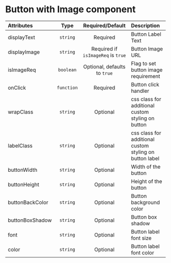 # Button with Image component

<table>
    <thead>
        <tr>
            <th style="text-align:left;">Attributes</th>
            <th style="text-align:center;">Type</th>
            <th style="text-align:center;">Required/Default</th>
            <th style="text-align:left;">Description</th>
        </tr>
    </thead>
    <tbody>
        <tr>
            <td style="text-align:left;">displayText</td>
            <td style="text-align:center;"><code>string</code></td>
            <td style="text-align:center;">Required</td>
            <td style="text-align:left;">Button Label Text</td>
        </tr>
        <tr>
            <td style="text-align:left;">displayImage</td>
            <td style="text-align:center;"><code>string</code></td>
            <td style="text-align:center;">Required if <code>isImageReq</code> is <code>true</code></td>
            <td style="text-align:left;">Button Image URL</td>
        </tr>
        <tr>
            <td style="text-align:left;">isImageReq</td>
            <td style="text-align:center;"><code>boolean</code></td>
            <td style="text-align:center;">Optional, defaults to <code>true</code></td>
            <td style="text-align:left;">Flag to set button image requirement</td>
        </tr>
        <tr>
            <td style="text-align:left;">onClick</td>
            <td style="text-align:center;"><code>function</code></td>
            <td style="text-align:center;">Required</td>
            <td style="text-align:left;">Button click handler</td>
        </tr>
        <tr>
            <td style="text-align:left;">wrapClass</td>
            <td style="text-align:center;"><code>string</code></td>
            <td style="text-align:center;">Optional</td>
            <td style="text-align:left;">css class for additional custom styling on button</td>
        </tr>
        <tr>
            <td style="text-align:left;">labelClass</td>
            <td style="text-align:center;"><code>string</code></td>
            <td style="text-align:center;">Optional</td>
            <td style="text-align:left;">css class for additional custom styling on button label</td>
        </tr>
        <tr>
            <td style="text-align:left;">buttonWidth</td>
            <td style="text-align:center;"><code>string</code></td>
            <td style="text-align:center;">Optional</td>
            <td style="text-align:left;">Width of the button</td>
        </tr>
        <tr>
            <td style="text-align:left;">buttonHeight</td>
            <td style="text-align:center;"><code>string</code></td>
            <td style="text-align:center;">Optional</td>
            <td style="text-align:left;">Height of the button</td>
        </tr>
        <tr>
            <td style="text-align:left;">buttonBackColor</td>
            <td style="text-align:center;"><code>string</code></td>
            <td style="text-align:center;">Optional</td>
            <td style="text-align:left;">Button background color</td>
        </tr>
        <tr>
            <td style="text-align:left;">buttonBoxShadow</td>
            <td style="text-align:center;"><code>string</code></td>
            <td style="text-align:center;">Optional</td>
            <td style="text-align:left;">Button box shadow</td>
        </tr>
        <tr>
            <td style="text-align:left;">font</td>
            <td style="text-align:center;"><code>string</code></td>
            <td style="text-align:center;">Optional</td>
            <td style="text-align:left;">Button label font size</td>
        </tr>
        <tr>
            <td style="text-align:left;">color</td>
            <td style="text-align:center;"><code>string</code></td>
            <td style="text-align:center;">Optional</td>
            <td style="text-align:left;">Button label font color</td>
        </tr>
    </tbody>
</table>

